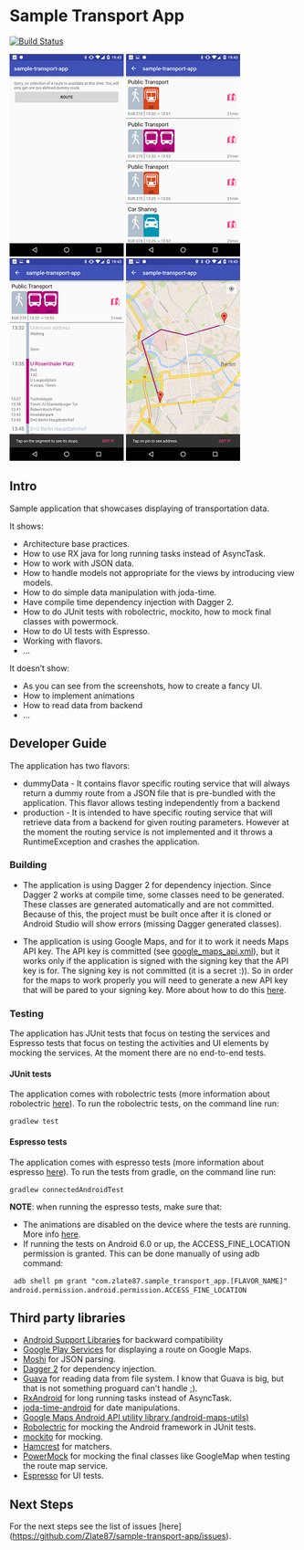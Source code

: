 # Sample Transport App
[![Build Status](https://travis-ci.org/Zlate87/sample-transport-app.svg?branch=master)](https://travis-ci.org/Zlate87/sample-transport-app)

![Screenshot](https://raw.githubusercontent.com/Zlate87/sample-transport-app/master/StartScreen.png)
![Screenshot](https://raw.githubusercontent.com/Zlate87/sample-transport-app/master/RoutesPreviews.png)
![Screenshot](https://raw.githubusercontent.com/Zlate87/sample-transport-app/master/RouteDetails.png)
![Screenshot](https://raw.githubusercontent.com/Zlate87/sample-transport-app/master/RouteMap.png)
## Intro
Sample application that showcases displaying of transportation data.

It shows:
* Architecture base practices.
* How to use RX java for long running tasks instead of AsyncTask.
* How to work with JSON data.
* How to handle models not appropriate for the views by introducing view models.
* How to do simple data manipulation with joda-time.
* Have compile time dependency injection with Dagger 2.
* How to do JUnit tests with robolectric, mockito, how to mock final classes with powermock.
* How to do UI tests with Espresso.
* Working with flavors.
* ...

It doesn’t show:
* As you can see from the screenshots, how to create a fancy UI.
* How to implement animations 
* How to read data from backend
* ...

## Developer Guide
The application has two flavors:
* dummyData - It contains flavor specific routing service that will always return a dummy route from a JSON file that is pre-bundled with the application. This flavor allows testing independently from a backend
* production - It is intended to have specific routing service that will retrieve data from a backend for given routing parameters. However at the moment the routing service is not implemented and it throws a RuntimeException and crashes the application.
 

### Building
* The application is using Dagger 2 for dependency injection. Since Dagger 2 works at compile time, some classes need to be generated. These classes are generated automatically and are not committed. Because of this, the project must be built once after it is cloned or Android Studio will show errors (missing Dagger generated classes).

* The application is using Google Maps, and for it to work it needs Maps API key. The API key is committed (see [google_maps_api.xml](https://github.com/Zlate87/sample-transport-app/blob/master/app/src/main/res/values/google_maps_api.xml)), but it works only if the application is signed with the signing key that the API key is for. The signing key is not committed (it is a secret :)). So in order for the maps to work properly you will need to generate a new API key that will be pared to your signing key. More about how to do this [here](https://developers.google.com/maps/documentation/android-api/signup?hl=en).

### Testing
The application has JUnit tests that focus on testing the services and Espresso tests that focus on testing the activities and UI elements by mocking the services. At the moment there are no end-to-end tests.

#### JUnit tests
The application comes with robolectric tests (more information about robolectric [here](http://robolectric.org/)). To run the robolectric tests, on the command line run:
```
gradlew test
```
#### Espresso tests
The application comes with espresso tests (more information about espresso [here](https://google.github.io/android-testing-support-library/docs/espresso/index.html)). To run the tests from gradle, on the command line run:
```
gradlew connectedAndroidTest
```
**NOTE**:  when running the espresso tests, make sure that: 
* The animations are disabled on the device where the tests are running. More info [here](https://google.github.io/android-testing-support-library/docs/espresso/setup/index.html#running-tests).
* If running the tests on Android 6.0 or up, the ACCESS_FINE_LOCATION permission is granted. This can be done manually of using adb command:
```
 adb shell pm grant "com.zlate87.sample_transport_app.[FLAVOR_NAME]" android.permission.android.permission.ACCESS_FINE_LOCATION
 ```

## Third party libraries
* [Android Support Libraries](http://developer.android.com/tools/support-library/index.html) for backward compatibility
* [Google Play Services](https://developers.google.com/android/guides/overview) for displaying a route on Google Maps.
* [Moshi](https://github.com/square/moshi) for JSON parsing.
* [Dagger 2](http://google.github.io/dagger/) for dependency injection.
* [Guava](https://github.com/google/guava) for reading data from file system. I know that Guava is big, but that is not something proguard can't handle ;).
* [RxAndroid](https://github.com/ReactiveX/RxAndroid) for long running tasks instead of AsyncTask.
* [joda-time-android](https://github.com/dlew/joda-time-android) for date manipulations.
* [Google Maps Android API utility library (android-maps-utils)](https://github.com/googlemaps/android-maps-utils)
* [Robolectric](http://robolectric.org/) for mocking the Android framework in JUnit tests.
* [mockito](http://mockito.org/) for mocking.
* [Hamcrest](http://hamcrest.org/JavaHamcrest/) for matchers.
* [PowerMock](https://github.com/jayway/powermock) for mocking the final classes like GoogleMap when testing the route map service. 
* [Espresso](https://google.github.io/android-testing-support-library/docs/espresso/index.html) for UI tests.

## Next Steps
For the next steps see the list of issues [here] (https://github.com/Zlate87/sample-transport-app/issues).
